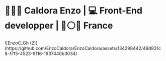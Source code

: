 <h1>👨🏻‍💻 Caldora Enzo | 💻 Front-End developper | 🔵⚪🔴 France</h1>

<div align=”center”>![EnzoC_Gh (2)](https://github.com/EnzoCaldora/EnzoCaldora/assets/134298442/49d831c8-f7f5-4523-9116-1937440b3034)</div>




<!--




**EnzoCaldora/EnzoCaldora** is a ✨ _special_ ✨ repository because its `README.md` (this file) appears on your GitHub profile.

Here are some ideas to get you started:

- 🔭 I’m currently working on ...
- 🌱 I’m currently learning ...
- 👯 I’m looking to collaborate on ...
- 🤔 I’m looking for help with ...
- 💬 Ask me about ...
- 📫 How to reach me: ...
- 😄 Pronouns: ...
- ⚡ Fun fact: ...
-->
